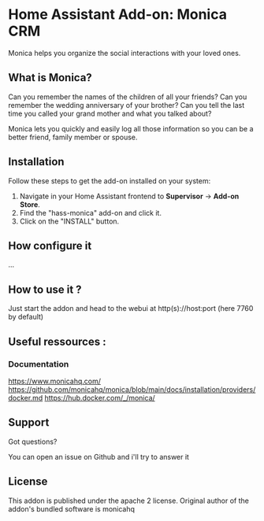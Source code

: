 # Home Assistant Add-on: Monica CRM

Monica helps you organize the social interactions with your loved ones.

## What is Monica?

Can you remember the names of the children of all your friends? Can you remember the wedding anniversary of your brother? Can you tell the last time you called your grand mother and what you talked about?

Monica lets you quickly and easily log all those information so you can be a better friend, family member or spouse.

## Installation

Follow these steps to get the add-on installed on your system:

1. Navigate in your Home Assistant frontend to **Supervisor** -> **Add-on Store**.
2. Find the "hass-monica" add-on and click it.
3. Click on the "INSTALL" button.

## How configure it

...

## How to use it ?

Just start the addon and head to the webui at http(s)://host:port (here 7760 by default)

## Useful ressources :

### Documentation

https://www.monicahq.com/
https://github.com/monicahq/monica/blob/main/docs/installation/providers/docker.md
https://hub.docker.com/_/monica/

## Support

Got questions?

You can open an issue on Github and i'll try to answer it

[repository]: https://github.com/SeriousM/home-assistant-addons

## License

This addon is published under the apache 2 license. Original author of the addon's bundled software is monicahq
